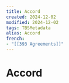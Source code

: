 ```yaml
---
title: Accord
created: 2024-12-02
modified: 2024-12-02
tags: TBSMetadata
alias: Accord
french:
- "[[393 Agreements]]"
---
```

# Accord
